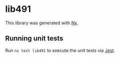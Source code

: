 # lib491

This library was generated with [Nx](https://nx.dev).


## Running unit tests

Run `nx test lib491` to execute the unit tests via [Jest](https://jestjs.io).



